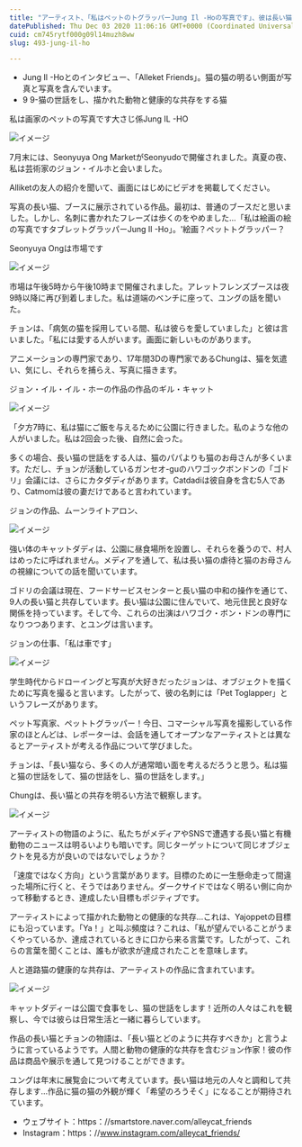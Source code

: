 ```yaml
---
title: "アーティスト、「私はペットのトグラッパーJung Il -Hoの写真です」、彼は長い猫との健康的な共存について語っています"
datePublished: Thu Dec 03 2020 11:06:16 GMT+0000 (Coordinated Universal Time)
cuid: cm745rytf000g09l14muzh8ww
slug: 493-jung-il-ho

---
```



- Jung Il -Hoとのインタビュー、「Alleket Friends」。猫の猫の明るい側面が写真と写真を含んでいます。
- 9 9-猫の世話をし、描かれた動物と健康的な共存をする猫

私は画家のペットの写真です大さじ係Jung IL -HO

![イメージ](https://cdn.hashnode.com/res/hashnode/image/upload/v1739500639489/bbcf00c0-0873-49ee-8abf-ad5cb557944a.png)

7月末には、Seonyuya Ong MarketがSeonyudoで開催されました。真夏の夜、私は芸術家のジョン・イルホと会いました。

Alliketの友人の紹介を聞いて、画面にはじめにビデオを掲載してください。

写真の長い猫、ブースに展示されている作品。最初は、普通のブースだと思いました。しかし、名刺に書かれたフレーズは歩くのをやめました…「私は絵画の絵の写真ですタブレットグラッパーJung Il -Ho」。'絵画？ペットトグラッパー？

Seonyuya Ongは市場です

![イメージ](https://cdn.hashnode.com/res/hashnode/image/upload/v1739500642264/274cf6e5-a730-430f-97c4-85d7c3b3b8f9.png)

市場は午後5時から午後10時まで開催されました。アレットフレンズブースは夜9時以降に再び到着しました。私は道端のベンチに座って、ユングの話を聞いた。

チョンは、「病気の猫を採用している間、私は彼らを愛していました」と彼は言いました。「私には愛する人がいます。画面に新しいものがあります。

アニメーションの専門家であり、17年間3Dの専門家であるChungは、猫を気遣い、気にし、それらを捕らえ、写真に描きます。

ジョン・イル・イル・ホーの作品の作品のギル・キャット

![イメージ](https://cdn.hashnode.com/res/hashnode/image/upload/v1739500644342/7465aa67-4c87-49e6-8105-78530d79c349.jpeg)

「夕方7時に、私は猫にご飯を与えるために公園に行きました。私のような他の人がいました。私は2回会った後、自然に会った。

多くの場合、長い猫の世話をする人は、猫のパパよりも猫のお母さんが多くいます。ただし、チョンが活動しているガンセオ-guのハワゴックボンドンの「ゴドリ」会議には、さらにカタダディがあります。Catdadiは彼自身を含む5人であり、Catmomは彼の妻だけであると言われています。

ジョンの作品、ムーンライトアロン、

![イメージ](https://cdn.hashnode.com/res/hashnode/image/upload/v1739500646179/568f3f4b-89e0-4fe3-85ca-8fa256882f26.jpeg)

強い体のキャットダディは、公園に昼食場所を設置し、それらを養うので、村人はめったに呼ばれません。メディアを通して、私は長い猫の虐待と猫のお母さんの視線についての話を聞いています。

ゴドリの会議は現在、フードサービスセンターと長い猫の中和の操作を通じて、9人の長い猫と共存しています。長い猫は公園に住んでいて、地元住民と良好な関係を持っています。そして今、これらの出演はハワゴク・ボン・ドンの専門になりつつあります、とユングは言います。

ジョンの仕事、「私は車です」

![イメージ](https://cdn.hashnode.com/res/hashnode/image/upload/v1739500648314/91c0f415-2154-4734-9861-628b98059125.jpeg)

学生時代からドローイングと写真が大好きだったジョンは、オブジェクトを描くために写真を撮ると言います。したがって、彼の名刺には「Pet Toglapper」というフレーズがあります。

ペット写真家、ペットトグラッパー！今日、コマーシャル写真を撮影している作家のほとんどは、レポーターは、会話を通してオープンなアーティストとは異なるとアーティストが考える作品について学びました。

チョンは、「長い猫なら、多くの人が通常暗い面を考えるだろうと思う。私は猫と猫の世話をして、猫の世話をし、猫の世話をします。」

Chungは、長い猫との共存を明るい方法で観察します。

![イメージ](https://cdn.hashnode.com/res/hashnode/image/upload/v1739500650197/ecc8302e-7c09-40a8-a5a2-7df422a5ec74.jpeg)

アーティストの物語のように、私たちがメディアやSNSで遭遇する長い猫と有機動物のニュースは明るいよりも暗いです。同じターゲットについて同じオブジェクトを見る方が良いのではないでしょうか？

「速度ではなく方向」という言葉があります。目標のために一生懸命走って間違った場所に行くと、そうではありません。ダークサイドではなく明るい側に向かって移動するとき、達成したい目標もポジティブです。

アーティストによって描かれた動物との健康的な共存…これは、Yajoppetの目標にも沿っています。「Ya！」と叫ぶ頻度は？これは、「私が望んでいることがうまくやっているか、達成されているときに口から来る言葉です。したがって、これらの言葉を聞くことは、誰もが欲求が達成されたことを意味します。

人と道路猫の健康的な共存は、アーティストの作品に含まれています。

![イメージ](https://cdn.hashnode.com/res/hashnode/image/upload/v1739500652492/8f2b441f-5fe4-49c8-82fe-7dbc68a7325f.jpeg)

キャットダディーは公園で食事をし、猫の世話をします！近所の人々はこれを観察し、今では彼らは日常生活と一緒に暮らしています。

作品の長い猫とチョ​​ンの物語は、「長い猫とどのように共存すべきか」と言うように言っているようです。人間と動物の健康的な共存を含むジョン作家！彼の作品は商品や展示を通して見つけることができます。

ユングは年末に展覧会について考えています。長い猫は地元の人々と調和して共存します…作品に猫の猫の外観が輝く「希望のろうそく」になることが期待されています。

- ウェブサイト：https：//smartstore.naver.com/alleycat_friends
- Instagram：https：//www.instagram.com/alleycat_friends/